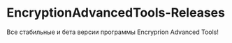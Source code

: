 # EncryptionAdvancedTools-Releases
Все стабильные и бета версии программы Encryprion Advanced Tools!
